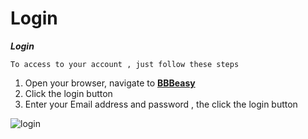 # Login


___Login___


`To access to your account , just follow these steps`

1. Open your browser, navigate to **[BBBeasy](https://meet.riadvice.ovh/)**
2. Click the login button
3. Enter your Email address and password , the click the login button

![login](/img/login.png)